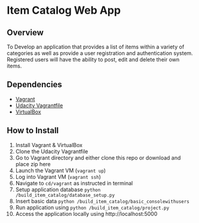 # Item Catalog Web App

## Overview
To Develop an application that provides a list of items within a variety of categories as well as provide a user registration and authentication system. Registered users will have the ability to post, edit and delete their own items.

## Dependencies
- [Vagrant](https://www.vagrantup.com/)
- [Udacity Vagrantfile](https://github.com/udacity/fullstack-nanodegree-vm)
- [VirtualBox](https://www.virtualbox.org/wiki/Downloads)

## How to Install
1. Install Vagrant & VirtualBox
2. Clone the Udacity Vagrantfile
3. Go to Vagrant directory and either clone this repo or download and place zip here
4. Launch the Vagrant VM (`vagrant up`)
5. Log into Vagrant VM (`vagrant ssh`)
6. Navigate to `cd/vagrant` as instructed in terminal
7. Setup application database `python /build_item_catalog/database_setup.py`
8. Insert basic data `python /build_item_catalog/basic_consolewithusers`
9. Run application using `python /build_item_catalog/project.py`
10. Access the application locally using http://localhost:5000
